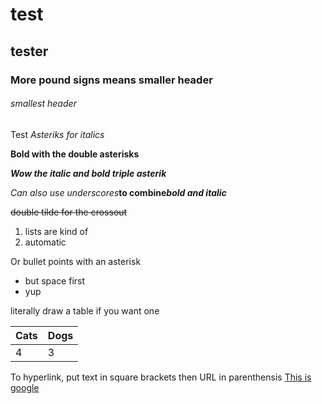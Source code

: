 
# test
## tester
### More pound signs means smaller header
###### smallest header
Test
*Asteriks for italics*

**Bold with the double asterisks**


***Wow the italic and bold triple asterik***

*Can also use underscores*__to combine__***bold and italic***

~~double tilde for the crossout~~

1. lists are kind of
2. automatic

Or bullet points with an asterisk
* but space first
* yup

literally draw a table if you want one

Cats | Dogs
-----|------
4    |   3

To hyperlink, put text in square brackets then URL in parenthensis
[This is google](www.google.com)

